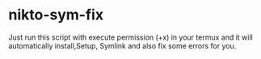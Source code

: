 # nikto-sym-fix
Just run this script with execute permission (+x) in your termux and it will automatically install,Setup, Symlink and also fix some errors for you.
